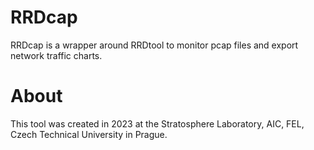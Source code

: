 # RRDcap

RRDcap is a wrapper around RRDtool to monitor pcap files and export network traffic charts.

# About

This tool was created in 2023 at the Stratosphere Laboratory, AIC, FEL, Czech Technical University in Prague.
